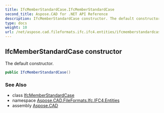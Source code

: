 ```yaml
---
title: IfcMemberStandardCase.IfcMemberStandardCase
second_title: Aspose.CAD for .NET API Reference
description: IfcMemberStandardCase constructor. The default constructor
type: docs
weight: 10
url: /net/aspose.cad.fileformats.ifc.ifc4.entities/ifcmemberstandardcase/ifcmemberstandardcase/
---
```

## IfcMemberStandardCase constructor

The default constructor.

```csharp
public IfcMemberStandardCase()
```

### See Also

* class [IfcMemberStandardCase](../)
* namespace [Aspose.CAD.FileFormats.Ifc.IFC4.Entities](../../ifcmemberstandardcase/)
* assembly [Aspose.CAD](../../../)


